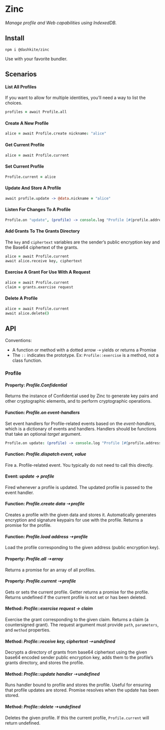 # Zinc

_Manage profile and Web capabilities using IndexedDB._

## Install

`npm i @dashkite/zinc`

Use with your favorite bundler.

## Scenarios

#### List All Profiles

If you want to allow for multiple identities, you’ll need a way to list the choices.

```coffeescript
profiles = await Profile.all
```

#### Create A New Profile

```coffeescript
alice = await Profile.create nickname: "alice"
```

#### Get Current Profile

```coffeescript
alice = await Profile.current
```

#### Set Current Profile

```coffeescript
Profile.current = alice
```

#### Update And Store A Profile

```coffeescript
await profile.update -> @data.nickname = "alice"
```

#### Listen For Changes To A Profile

```coffeescript
Profile.on "update", (profile) -> console.log "Profile [#{profile.address}] updated"
```

#### Add Grants To The Grants Directory

The `key` and `ciphertext` variables are the sender’s public encryption key and the Base64 ciphertext of the grants.

```coffeescript
alice = await Profile.current
await alice.receive key, ciphertext
```

#### Exercise A Grant For Use With A Request

```coffeescript
alice = await Profile.current
claim = grants.exercise request
```

#### Delete A Profile

```coffeescript
alice = await Profile.current
await alice.delete()
```

## API

Conventions:

- A function or method with a dotted arrow ⇢ yields or returns a Promise
- The `::` indicates the prototype. Ex: `Profile::exercise` is a method, not a class function.

### Profile

#### Property: *Profile.Confidential*

Returns the instance of Confidential used by Zinc to generate key pairs and other cryptographic elements, and to perform cryptographic operations.

#### Function: *Profile.on event-handlers*

Set event handlers for Profile-related events based on the *event-handlers*, which is a dictionary of events and handlers. Handlers should be functions that take an optional _target_ argument.

```coffeescript
Profile.on update: (profile) -> console.log "Profile [#{profile.address}] updated"
```

#### Function: *Profile.dispatch event, value*

Fire a. Profile-related event. You typically do not need to call this directly.

#### Event: *update → profile*

Fired whenever a profile is updated. The updated profile is passed to the event handler.

#### Function: *Profile.create data ⇢ profile*

Creates a profile with the given data and stores it. Automatically generates encryption and signature keypairs for use with the profile. Returns a promise for the profile.

#### Function: *Profile.load address ⇢ profile*

Load the profile corresponding to the given address (public encryption key).

#### Property: *Profile.all ⇢ array*

Returns a promise for an array of all profiles.

#### Property: *Profile.current ⇢ profile*

Gets or sets the current profile. Getter returns a promise for the profile. Returns undefined if the current profile is not set or has been deleted.

#### Method: *Profile::exercise request → claim*

Exercise the grant corresponding to the given claim. Returns a claim (a countersigned grant). The request argument must provide `path`, `parameters`, and `method` properties.

#### Method: *Profile::receive key, ciphertext ⇢ undefined*

Decrypts a directory of grants from base64 ciphertext using the given base64 encoded sender public encryption key, adds them to the profile’s grants directory, and stores the profile.

#### Method: *Profile::update handler ⇢ undefined*

Runs handler bound to profile and stores the profile. Useful for ensuring that profile updates are stored. Promise resolves when the update has been stored.

#### Method: *Profile::delete ⇢ undefined*

Deletes the given profile. If this the current profile, `Profile.current` will return undefined.
